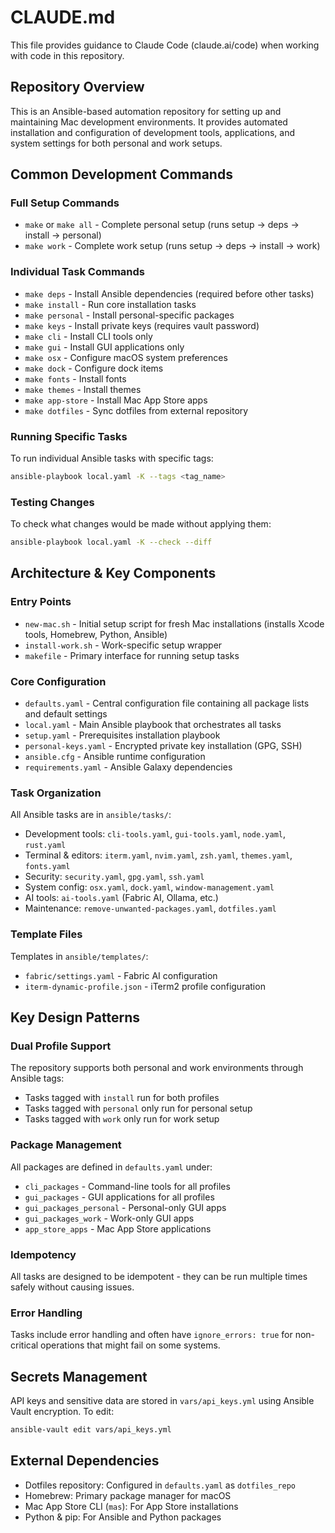 # CLAUDE.md

This file provides guidance to Claude Code (claude.ai/code) when working with code in this repository.

## Repository Overview

This is an Ansible-based automation repository for setting up and maintaining Mac development environments. It provides automated installation and configuration of development tools, applications, and system settings for both personal and work setups.

## Common Development Commands

### Full Setup Commands

- `make` or `make all` - Complete personal setup (runs setup → deps → install → personal)
- `make work` - Complete work setup (runs setup → deps → install → work)

### Individual Task Commands

- `make deps` - Install Ansible dependencies (required before other tasks)
- `make install` - Run core installation tasks
- `make personal` - Install personal-specific packages
- `make keys` - Install private keys (requires vault password)
- `make cli` - Install CLI tools only
- `make gui` - Install GUI applications only
- `make osx` - Configure macOS system preferences
- `make dock` - Configure dock items
- `make fonts` - Install fonts
- `make themes` - Install themes
- `make app-store` - Install Mac App Store apps
- `make dotfiles` - Sync dotfiles from external repository

### Running Specific Tasks

To run individual Ansible tasks with specific tags:

```bash
ansible-playbook local.yaml -K --tags <tag_name>
```

### Testing Changes

To check what changes would be made without applying them:

```bash
ansible-playbook local.yaml -K --check --diff
```

## Architecture & Key Components

### Entry Points

- `new-mac.sh` - Initial setup script for fresh Mac installations (installs Xcode tools, Homebrew, Python, Ansible)
- `install-work.sh` - Work-specific setup wrapper
- `makefile` - Primary interface for running setup tasks

### Core Configuration

- `defaults.yaml` - Central configuration file containing all package lists and default settings
- `local.yaml` - Main Ansible playbook that orchestrates all tasks
- `setup.yaml` - Prerequisites installation playbook
- `personal-keys.yaml` - Encrypted private key installation (GPG, SSH)
- `ansible.cfg` - Ansible runtime configuration
- `requirements.yaml` - Ansible Galaxy dependencies

### Task Organization

All Ansible tasks are in `ansible/tasks/`:

- Development tools: `cli-tools.yaml`, `gui-tools.yaml`, `node.yaml`, `rust.yaml`
- Terminal & editors: `iterm.yaml`, `nvim.yaml`, `zsh.yaml`, `themes.yaml`, `fonts.yaml`
- Security: `security.yaml`, `gpg.yaml`, `ssh.yaml`
- System config: `osx.yaml`, `dock.yaml`, `window-management.yaml`
- AI tools: `ai-tools.yaml` (Fabric AI, Ollama, etc.)
- Maintenance: `remove-unwanted-packages.yaml`, `dotfiles.yaml`

### Template Files

Templates in `ansible/templates/`:

- `fabric/settings.yaml` - Fabric AI configuration
- `iterm-dynamic-profile.json` - iTerm2 profile configuration

## Key Design Patterns

### Dual Profile Support

The repository supports both personal and work environments through Ansible tags:

- Tasks tagged with `install` run for both profiles
- Tasks tagged with `personal` only run for personal setup
- Tasks tagged with `work` only run for work setup

### Package Management

All packages are defined in `defaults.yaml` under:

- `cli_packages` - Command-line tools for all profiles
- `gui_packages` - GUI applications for all profiles
- `gui_packages_personal` - Personal-only GUI apps
- `gui_packages_work` - Work-only GUI apps
- `app_store_apps` - Mac App Store applications

### Idempotency

All tasks are designed to be idempotent - they can be run multiple times safely without causing issues.

### Error Handling

Tasks include error handling and often have `ignore_errors: true` for non-critical operations that might fail on some systems.

## Secrets Management

API keys and sensitive data are stored in `vars/api_keys.yml` using Ansible Vault encryption. To edit:

```bash
ansible-vault edit vars/api_keys.yml
```

## External Dependencies

- Dotfiles repository: Configured in `defaults.yaml` as `dotfiles_repo`
- Homebrew: Primary package manager for macOS
- Mac App Store CLI (`mas`): For App Store installations
- Python & pip: For Ansible and Python packages
